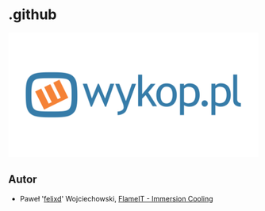 # .github

![Wykop.pl](https://github.com/Wykop-pl/statics/raw/main/1280x640.png)

## Autor

* Paweł '[felixd](https://wykop.pl/ludzie/felixd)' Wojciechowski, [FlameIT - Immersion Cooling](https://flameit.io)
